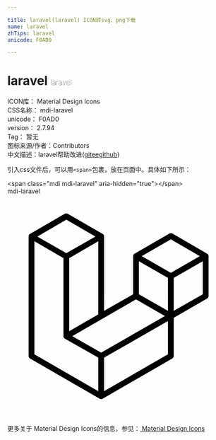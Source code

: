 ```yaml
---

title: laravel(laravel) ICON转svg、png下载
name: laravel
zhTips: laravel
unicode: F0AD0

---
```


# laravel  <small style="font-size: 60%;font-weight: 100">laravel</small>


<div class="detail-page">
<p>
<span>
ICON库：
<span class="badge-secondary badge">Material Design Icons</span> 
</span>
<br/>
<span>
CSS名称：
<span class="badge-secondary badge">mdi-laravel</span> 
</span>
<br/>
<span>
unicode：
<span class="badge-secondary badge">F0AD0</span> 
</span>
<br/>
<span>
version：
<span class="badge-secondary badge">2.7.94</span> 
</span>
<br/>
<span>Tag：
<span class="badge-light badge">暂无</span>
</span>
<br/>
<span>图标来源/作者：<span class="badge-light badge">Contributors</span></span> 
<br/>
<span class="zh-detail">中文描述：<span class="badge-primary badge">laravel</span><span class="help-link"><span>帮助改进</span>(<a href="https://gitee.com/liuwave/icon-helper/edit/master/json/material/laravel.json" target="_blank" rel="noopener noreferrer">gitee</a><a href="https://github.com/liuwave/icon-helper/edit/master/json/material/laravel.json" target="_blank" rel="noopener noreferrer">github</a></span>)</span><br/>
</p>
</div>
<div class="alert alert-dark">
  <i class="mdi mdi-laravel mdi-48px"></i>
  <i class="mdi mdi-laravel mdi-36px"></i>
  <i class="mdi mdi-laravel mdi-24px"></i>
  <i class="mdi mdi-laravel mdi-18px"></i>
</div>
<div>
  <p>引入css文件后，可以用<code>&lt;span&gt;</code>包裹，放在页面中。具体如下所示：    
  </p>
  <div class="alert alert-primary" style="font-size: 14px">
    &lt;span class="mdi mdi-laravel" aria-hidden="true"&gt;&lt;/span&gt;
    <copy-btn content='<span class="mdi mdi-laravel" aria-hidden="true"></span>'></copy-btn>
  </div>
  <div class="alert alert-secondary">
    <i class="mdi mdi-laravel"
    style="font-size: 24px"
    aria-hidden="true"></i> mdi-laravel
    <copy-btn content="mdi-laravel" btn-title="复制图标名称"></copy-btn>
  </div>
</div>
<div id="svg" class="svg-wrap">
<svg xmlns="http://www.w3.org/2000/svg" viewBox="0 0 24 24"><path d="M21.7 6.53C21.71 6.55 21.71 6.58 21.71 6.61V10.9C21.71 11 21.65 11.12 21.56 11.17L17.95 13.25V17.36C17.95 17.47 17.9 17.57 17.8 17.63L10.28 21.96C10.26 21.97 10.24 22 10.22 22L10.2 22C10.15 22 10.09 22 10.04 22C10.03 22 10 22 10 22C10 22 10 21.97 9.96 21.96L2.44 17.63C2.35 17.58 2.29 17.47 2.29 17.36V4.5C2.29 4.45 2.29 4.42 2.3 4.4C2.3 4.39 2.31 4.38 2.31 4.37C2.31 4.35 2.32 4.34 2.33 4.32C2.33 4.31 2.34 4.3 2.35 4.29C2.36 4.28 2.37 4.27 2.38 4.26C2.39 4.25 2.4 4.24 2.41 4.23C2.42 4.22 2.43 4.21 2.44 4.21L6.2 2.04C6.3 2 6.42 2 6.5 2.04L10.28 4.21H10.28C10.29 4.22 10.3 4.22 10.31 4.23C10.32 4.24 10.33 4.25 10.34 4.26C10.35 4.27 10.36 4.28 10.37 4.29C10.38 4.3 10.39 4.31 10.39 4.32C10.4 4.34 10.41 4.35 10.41 4.37C10.41 4.38 10.42 4.39 10.42 4.4C10.43 4.43 10.43 4.45 10.43 4.5V12.5L13.57 10.72V6.61C13.57 6.58 13.57 6.55 13.58 6.53L13.59 6.5C13.59 6.5 13.6 6.47 13.61 6.45C13.61 6.44 13.62 6.43 13.63 6.42C13.64 6.41 13.65 6.4 13.66 6.39C13.67 6.38 13.68 6.37 13.69 6.36C13.7 6.35 13.71 6.34 13.72 6.34L17.5 4.17C17.58 4.11 17.7 4.11 17.8 4.17L21.56 6.34C21.57 6.34 21.58 6.35 21.59 6.36L21.62 6.39C21.63 6.4 21.64 6.41 21.65 6.42C21.66 6.43 21.66 6.44 21.67 6.45C21.68 6.47 21.68 6.5 21.69 6.5C21.7 6.5 21.7 6.5 21.7 6.53M21.09 10.72V7.15L17.95 8.95V12.5L21.09 10.72M17.33 17.18V13.6L10.43 17.54V21.15L17.33 17.18M2.91 5V17.18L9.81 21.15V17.54L6.21 15.5L6.2 15.5L6.2 15.5C6.19 15.5 6.18 15.5 6.17 15.47C6.16 15.47 6.15 15.46 6.14 15.45V15.45C6.13 15.44 6.12 15.43 6.11 15.42C6.1 15.41 6.1 15.4 6.09 15.39V15.39C6.08 15.37 6.08 15.36 6.07 15.35C6.07 15.33 6.06 15.32 6.06 15.31C6.05 15.3 6.05 15.28 6.05 15.27C6.05 15.25 6.05 15.24 6.05 15.23V6.82L2.91 5M6.36 2.68L3.23 4.5L6.36 6.28L9.5 4.5L6.36 2.68M9.81 12.88V5L6.67 6.82V14.69L9.81 12.88M17.64 4.8L14.5 6.61L17.64 8.41L20.77 6.61L17.64 4.8M17.33 8.95L14.19 7.15V10.72L17.33 12.5V8.95M10.12 17L17 13.06L13.88 11.26L7 15.23L10.12 17Z" /></svg>
</div>
<detail full-name='mdi-laravel'></detail>
    
<div><p>更多关于 Material Design Icons的信息，参见：<a target="_blank" href="https://iconhelper.cn/material.html"> Material Design Icons</a>
</p></div>
